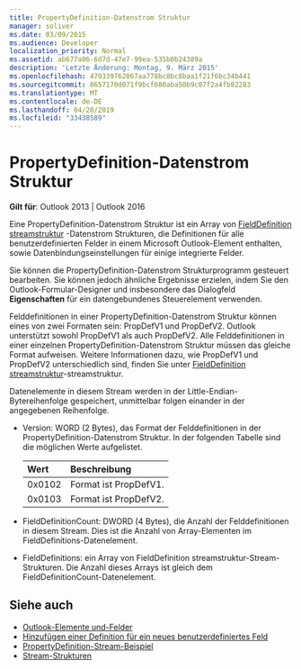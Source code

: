 ```yaml
---
title: PropertyDefinition-Datenstrom Struktur
manager: soliver
ms.date: 03/09/2015
ms.audience: Developer
localization_priority: Normal
ms.assetid: ab677a06-6d7d-47e7-99ea-535b0b24389a
description: 'Letzte Änderung: Montag, 9. März 2015'
ms.openlocfilehash: 479339762867aa778bc8bc8baa1f21f6bc34b441
ms.sourcegitcommit: 8657170d071f9bcf680aba50b9c07f2a4fb82283
ms.translationtype: MT
ms.contentlocale: de-DE
ms.lasthandoff: 04/28/2019
ms.locfileid: "33438589"
---
```

# <a name="propertydefinition-stream-structure"></a>PropertyDefinition-Datenstrom Struktur

**Gilt für**: Outlook 2013 | Outlook 2016 
  
Eine PropertyDefinition-Datenstrom Struktur ist ein Array von [FieldDefinition streamstruktur](fielddefinition-stream-structure.md) -Datenstrom Strukturen, die Definitionen für alle benutzerdefinierten Felder in einem Microsoft Outlook-Element enthalten, sowie Datenbindungseinstellungen für einige integrierte Felder. 
  
Sie können die PropertyDefinition-Datenstrom Strukturprogramm gesteuert bearbeiten. Sie können jedoch ähnliche Ergebnisse erzielen, indem Sie den Outlook-Formular-Designer und insbesondere das Dialogfeld **Eigenschaften** für ein datengebundenes Steuerelement verwenden. 
  
Felddefinitionen in einer PropertyDefinition-Datenstrom Struktur können eines von zwei Formaten sein: PropDefV1 und PropDefV2. Outlook unterstützt sowohl PropDefV1 als auch PropDefV2. Alle Felddefinitionen in einer einzelnen PropertyDefinition-Datenstrom Struktur müssen das gleiche Format aufweisen. Weitere Informationen dazu, wie PropDefV1 und PropDefV2 unterschiedlich sind, finden Sie unter [FieldDefinition streamstruktur](fielddefinition-stream-structure.md)-streamstruktur.
  
Datenelemente in diesem Stream werden in der Little-Endian-Bytereihenfolge gespeichert, unmittelbar folgen einander in der angegebenen Reihenfolge.
  
- Version: WORD (2 Bytes), das Format der Felddefinitionen in der PropertyDefinition-Datenstrom Struktur. In der folgenden Tabelle sind die möglichen Werte aufgelistet.
    
    |**Wert**|**Beschreibung**|
    |:-----|:-----|
    |0x0102  <br/> |Format ist PropDefV1.  <br/> |
    |0x0103  <br/> |Format ist PropDefV2.  <br/> |
   
- FieldDefinitionCount: DWORD (4 Bytes), die Anzahl der Felddefinitionen in diesem Stream. Dies ist die Anzahl von Array-Elementen im FieldDefinitions-Datenelement.
    
- FieldDefinitions: ein Array von FieldDefinition streamstruktur-Stream-Strukturen. Die Anzahl dieses Arrays ist gleich dem FieldDefinitionCount-Datenelement.
    
## <a name="see-also"></a>Siehe auch

- [Outlook-Elemente und-Felder](outlook-items-and-fields.md)
- [Hinzufügen einer Definition für ein neues benutzerdefiniertes Feld](how-to-add-a-definition-for-a-new-user-defined-field.md)
- [PropertyDefinition-Stream-Beispiel](propertydefinition-stream-sample.md)
- [Stream-Strukturen](stream-structures.md)

